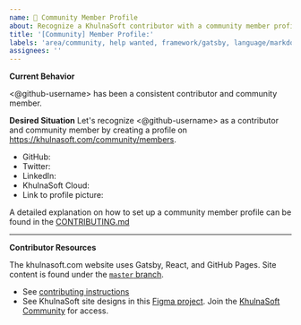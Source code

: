 ```yaml
---
name: 👤 Community Member Profile
about: Recognize a KhulnaSoft contributor with a community member profile
title: '[Community] Member Profile:'
labels: 'area/community, help wanted, framework/gatsby, language/markdown, good first issue'
assignees: ''
---
```


**Current Behavior**

<@github-username> has been a consistent contributor and community member.

**Desired Situation**
Let's recognize <@github-username> as a contributor and community member by creating a profile on https://khulnasoft.com/community/members.

- GitHub: <!-- username only -->
- Twitter: <!-- handle only -->
- LinkedIn: <!-- <profilename> only https://www.linkedin.com/in/<profilename> -->
- KhulnaSoft Cloud: <!-- <user ID> only UUID https://meshplay.khulnasoft.com/user/<uuid> -->
- Link to profile picture:

A detailed explanation on how to set up a community member profile can be found in the [CONTRIBUTING.md](https://github.com/khulnasoft/khulnasoft/blob/master/CONTRIBUTING.md)

---

**Contributor Resources**

The khulnasoft.com website uses Gatsby, React, and GitHub Pages. Site content is found under the [`master` branch](https://github.com/khulnasoft/khulnasoft/tree/master).
- See [contributing instructions](https://github.com/khulnasoft/khulnasoft/blob/master/CONTRIBUTING.md)
- See KhulnaSoft site designs in this [Figma project](https://www.figma.com/file/5ZwEkSJwUPitURD59YHMEN/KhulnaSoft-Designs). Join the [KhulnaSoft Community](https://slack.khulnasoft.com) for access.
